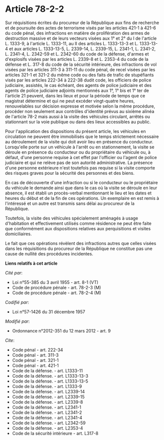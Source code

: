 # Article 78-2-2

Sur réquisitions écrites du procureur de la République aux fins de recherche et de poursuite des actes de terrorisme visés
par les articles 421-1 à 421-6 du code pénal, des infractions en matière de prolifération des armes de destruction massive et
de leurs vecteurs visées aux 1° et 2° du I de l'article L. 1333-9, à l'article L. 1333-11, au II des articles L. 1333-13-3 et
L. 1333-13-4 et aux articles L. 1333-13-5, L. 2339-14, L. 2339-15, L. 2341-1, L. 2341-2, L. 2341-4, L. 2342-59 et L. 2342-60
du code de la défense, d'armes et d'explosifs visées par les articles L. 2339-8 et L. 2353-4 du code de la défense et L.
317-8 du code de la sécurité intérieure, des infractions de vol visées par les articles 311-3 à 311-11 du code pénal, de
recel visées par les articles 321-1 et 321-2 du même code ou des faits de trafic de stupéfiants visés par les articles 222-34
à 222-38 dudit code, les officiers de police judiciaire, assistés, le cas échéant, des agents de police judiciaire et des
agents de police judiciaire adjoints mentionnés aux 1°, 1° bis et 1° ter de l'article 21 peuvent, dans les lieux et pour la
période de temps que ce magistrat détermine et qui ne peut excéder vingt-quatre heures, renouvelables sur décision expresse
et motivée selon la même procédure, procéder non seulement aux contrôles d'identité prévus au sixième alinéa de l'article
78-2 mais aussi à la visite des véhicules circulant, arrêtés ou stationnant sur la voie publique ou dans des lieux
accessibles au public. 

Pour l'application des dispositions du présent article, les véhicules en circulation ne peuvent être immobilisés que le temps
strictement nécessaire au déroulement de la visite qui doit avoir lieu en présence du conducteur. Lorsqu'elle porte sur un
véhicule à l'arrêt ou en stationnement, la visite se déroule en présence du conducteur ou du propriétaire du véhicule ou, à
défaut, d'une personne requise à cet effet par l'officier ou l'agent de police judiciaire et qui ne relève pas de son
autorité administrative. La présence d'une personne extérieure n'est toutefois pas requise si la visite comporte des risques
graves pour la sécurité des personnes et des biens. 

En cas de découverte d'une infraction ou si le conducteur ou le propriétaire du véhicule le demande ainsi que dans le cas où
la visite se déroule en leur absence, il est établi un procès-verbal mentionnant le lieu et les dates et heures du début et
de la fin de ces opérations. Un exemplaire en est remis à l'intéressé et un autre est transmis sans délai au procureur de la
République. 

Toutefois, la visite des véhicules spécialement aménagés à usage d'habitation et effectivement utilisés comme résidence ne
peut être faite que conformément aux dispositions relatives aux perquisitions et visites domiciliaires. 

Le fait que ces opérations révèlent des infractions autres que celles visées dans les réquisitions du procureur de la
République ne constitue pas une cause de nullité des procédures incidentes.

**Liens relatifs à cet article**

_Cité par_:

  - Loi n°55-385 du 3 avril 1955 - art. 8-1 (VT)
  - Code de procédure pénale - art. 78-2-3 (M)
  - Code de procédure pénale - art. 78-2-4 (M)

_Codifié par_:

  - Loi n°57-1426 du 31 décembre 1957

_Modifié par_:

  - Ordonnance n°2012-351 du 12 mars 2012 - art. 9

_Cite_:

  - Code pénal - art. 222-34
  - Code pénal - art. 311-3
  - Code pénal - art. 321-1
  - Code pénal - art. 421-1
  - Code de la défense. - art. L1333-11
  - Code de la défense. - art. L1333-13-3
  - Code de la défense. - art. L1333-13-5
  - Code de la défense. - art. L1333-9
  - Code de la défense. - art. L2339-14
  - Code de la défense. - art. L2339-15
  - Code de la défense. - art. L2339-8
  - Code de la défense. - art. L2341-1
  - Code de la défense. - art. L2341-2
  - Code de la défense. - art. L2341-4
  - Code de la défense. - art. L2342-59
  - Code de la défense. - art. L2353-4
  - Code de la sécurité intérieure - art. L317-8
